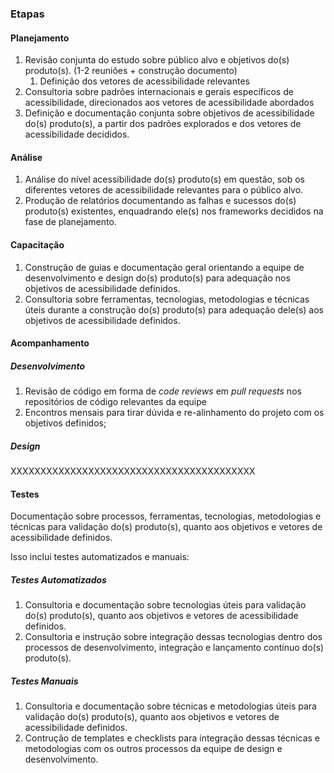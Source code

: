### Etapas
#### Planejamento
1. Revisão conjunta do estudo sobre público alvo e objetivos do(s) produto(s). (1-2 reuniões + construção documento)
	1. Definição dos vetores de acessibilidade relevantes
2. Consultoria sobre padrões internacionais e gerais específicos de acessibilidade, direcionados aos vetores de acessibilidade abordados
3. Definição e documentação conjunta sobre objetivos de acessibilidade do(s) produto(s), a partir dos padrões explorados e dos vetores de acessibilidade decididos. 
#### Análise
1. Análise do nível acessibilidade do(s) produto(s) em questão, sob os diferentes vetores de acessibilidade relevantes para o público alvo.
2. Produção de relatórios documentando as falhas e sucessos do(s) produto(s) existentes, enquadrando ele(s) nos frameworks decididos na fase de planejamento.
#### Capacitação
1. Construção de guias e documentação geral orientando a equipe de desenvolvimento e design do(s) produto(s) para adequação nos objetivos de acessibilidade definidos.
2. Consultoria sobre ferramentas, tecnologias, metodologias e técnicas úteis durante a construção do(s) produto(s) para adequação dele(s) aos objetivos de acessibilidade definidos. 

#### Acompanhamento

##### Desenvolvimento
1. Revisão de código em forma de *code reviews* em *pull requests* nos repositórios de código relevantes da equipe
2. Encontros mensais para tirar dúvida e re-alinhamento do projeto com os objetivos definidos; 

##### Design
XXXXXXXXXXXXXXXXXXXXXXXXXXXXXXXXXXXXXXXXX

#### Testes
Documentação sobre processos, ferramentas, tecnologias, metodologias e técnicas para validação do(s) produto(s), quanto aos objetivos e vetores de acessibilidade definidos.

Isso inclui testes automatizados e manuais:

##### Testes Automatizados
1. Consultoria e documentação sobre tecnologias úteis para validação do(s) produto(s), quanto aos objetivos e vetores de acessibilidade definidos.
2. Consultoria e instrução sobre integração dessas tecnologias dentro dos processos de desenvolvimento, integração e lançamento contínuo do(s) produto(s).
##### Testes Manuais
1. Consultoria e documentação sobre técnicas e metodologias úteis para validação do(s) produto(s), quanto aos objetivos e vetores de acessibilidade definidos.
2. Contrução de templates e checklists para integração dessas técnicas e metodologias com os outros processos da equipe de design e desenvolvimento.